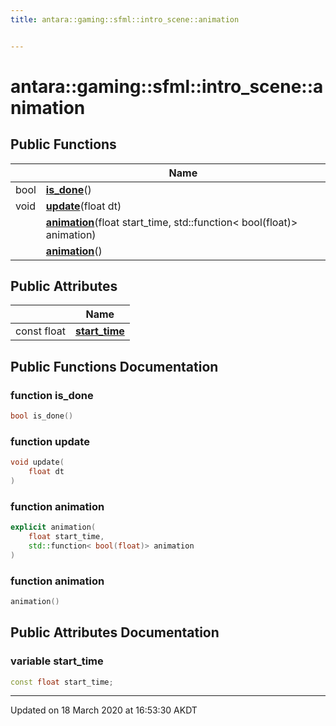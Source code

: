 ```yaml
---
title: antara::gaming::sfml::intro_scene::animation


---
```


# antara::gaming::sfml::intro_scene::animation















## Public Functions

|                | Name           |
| -------------- | -------------- |
| bool | **[is_done](Classes/structantara_1_1gaming_1_1sfml_1_1intro__scene_1_1animation.md#function-is_done)**()  |
| void | **[update](Classes/structantara_1_1gaming_1_1sfml_1_1intro__scene_1_1animation.md#function-update)**(float dt)  |
|  | **[animation](Classes/structantara_1_1gaming_1_1sfml_1_1intro__scene_1_1animation.md#function-animation)**(float start_time, std::function< bool(float)> animation)  |
|  | **[animation](Classes/structantara_1_1gaming_1_1sfml_1_1intro__scene_1_1animation.md#function-animation)**()  |


## Public Attributes

|                | Name           |
| -------------- | -------------- |
| const float | **[start_time](Classes/structantara_1_1gaming_1_1sfml_1_1intro__scene_1_1animation.md#variable-start_time)**  |










## Public Functions Documentation

### function is_done

```cpp
bool is_done()
```




























### function update

```cpp
void update(
    float dt
)
```




























### function animation

```cpp
explicit animation(
    float start_time,
    std::function< bool(float)> animation
)
```




























### function animation

```cpp
animation()
```






























## Public Attributes Documentation

### variable start_time

```cpp
const float start_time;
```
































-------------------------------

Updated on 18 March 2020 at 16:53:30 AKDT